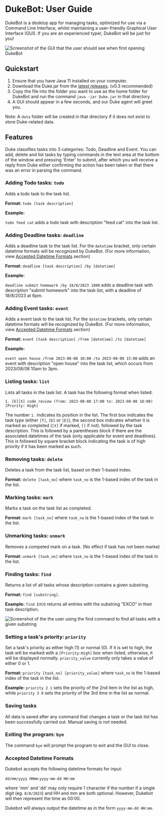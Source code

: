 # DukeBot: User Guide

DukeBot is a desktop app for managing tasks, optimized for use via a Command 
Line Interface, whilst maintaining a user-friendly Graphical User Interface (GUI). If you
are an experienced typer, DukeBot will be just for you!

![Screenshot of the GUI that the user should see when first
opening DukeBot](https://github.com/seraphimstreets/ip/blob/master/docs/Ui.png?raw=true)


## Quickstart

1. Ensure that you have Java 11 installed on your computer. 
2. Download the Duke.jar from the [latest releases](https://github.com/seraphimstreets/ip/releases). (v0.3 recommended)
3. Copy the file into the folder you want to use as the home folder for DukeBot 
and run the command `java -jar Duke.jar` in that directory.
4. A GUI should appear in a few seconds, and our Duke agent will greet you.

Note: A `data` folder will be created in that directory if it does not exist to store
Duke-related data. 

## Features

Duke classifies tasks into 3 categories: Todo, Deadline and Event. You can add, delete
and list tasks by typing commands in the text area at the bottom of the window and pressing
'Enter' to submit, after which you will receive a reply from Duke either confirming the action
has been taken or that there was an error in parsing the command. 

### Adding Todo tasks: `todo`

Adds a todo task to the task list. 

**Format:** `todo [task description]` 

**Example:**

`todo feed cat` adds a todo task with description "feed cat" into the task list.

### Adding Deadline tasks: `deadline`

Adds a deadline task to the task list. For the `datetime` bracket, only certain
datetime formats will be recognized by DukeBot. (For more information,
view [Accepted Datetime Formats](#accepted-datetime-formats) section)

**Format:** `deadline [task description] /by [datetime]`

**Example:**

`deadline submit homework /by 18/8/2023 1800` adds a deadline task 
with description "submit homework" into the task list, with a deadline of 18/8/2023 at 6pm. 

### Adding Event tasks: `event`

Adds a event task to the task list. For the `datetime` brackets, only certain
datetime formats will be recognized by DukeBot. (For more information, view 
[Accepted Datetime Formats](#accepted-datetime-formats) section)

**Format:** `event [task description] /from [datetime] /to [datetime] `

**Example:**

`event open house /from 2023-08-08 10:00 /to 2023-08-08 15:00` adds 
an event with description "open house" into the task list, which occurs from 2023/08/08 10am to 3pm.

### Listing tasks: `list`

Lists all tasks in the task list. A task has the following format when listed:

`1. [E][X] code review (from: 2023-08-08 17:00 to: 2023-08-08 18:00) [Prority: High]`

The number `1.` indicates its position in the list. The first box indicates the task type
(either `[T]`, `[D]` or `[E]`), the second box indicates whether it is marked as completed (`[X]` if marked, `[]` if not).
followed by the task description. This is followed by a parentheses block if there are the associated
datetimes of the task (only applicable for event and deadlines). This is followed by square bracket block 
indicating the task is of high priority if it has been marked as such. 

### Removing tasks: `delete`
Deletes a task from the task list, based on their 1-based index. 

**Format:** `delete [task_no]` where `task_no` is the 1-based index of the 
task in the list. 


### Marking tasks: `mark`
Marks a task on the task list as completed.

**Format:** `mark [task_no]` where `task_no` is the 1-based index of the
task in the list. 

### Unmarking tasks: `unmark`
Removes a competed mark on a task. (No effect if task has not been marke)

**Format:** `unmark [task_no]` where `task_no` is the 1-based index of the
task in the list.

### Finding tasks: `find`
Returns a list of all tasks whose description contains a given substring.

**Format:** `find [substring]`. 

**Example:** `find EXCO` returns all entries with the substring "EXCO" 
in their task description. 

![Screenshot of the the user using the find command to find all tasks
with a given substring](https://github.com/seraphimstreets/ip/blob/master/docs/findCommand.png?raw=true)

### Setting a task's priority: `priority`
Set a task's priority as either high (1) or normal (0). If it is set to high, 
the task will be marked with a `[Priority:High]` box when listed, otherwise, it will
be displayed normally. `priority_value` currently only takes a value of either 0 or 1.

**Format:** `priority [task_no] [priority_value]` where `task_no` is the 1-based index of the
task in the list.

**Example:** `priority 2 1` sets the priority of the 2nd item in the list as high, 
while `priority 3 0` sets the priority of the 3rd itme in the list as normal.


### Saving tasks
All data is saved after any command that changes a task or the task list 
has been successfully carried out. Manual saving is not needed.

### Exiting the program: `bye`
The command `bye` will prompt the program to exit and the GUI to close. 

### Accepted Datetime Formats

Dukebot accepts the following datetime formats for input:

`dd/mm/yyyy HHmm`
`yyyy-mm-dd HH:mm`

where 'mm' and 'dd' may only require 1 character if the number if a 
single digit (eg. `8/8/2023`) and HH and mm are both optional. However,
Dukebot will then represent the time as 00:00. 

Dukebot will always output the datetime as in the form 
`yyyy-mm-dd HH:mm`. 
